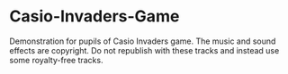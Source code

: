 # Casio-Invaders-Game
Demonstration for pupils of Casio Invaders game.
The music and sound effects are copyright. Do not republish with these tracks and instead use some royalty-free tracks.
